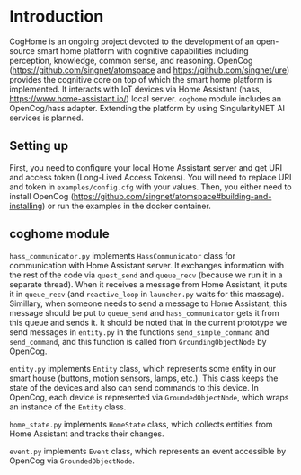 # Introduction

CogHome is an ongoing project devoted to the development of an open-source smart home platform with cognitive capabilities including perception, knowledge, common sense, and reasoning. OpenCog (https://github.com/singnet/atomspace and https://github.com/singnet/ure) provides the cognitive core on top of which the smart home platform is implemented. It interacts with IoT devices via Home Assistant (hass, https://www.home-assistant.io/) local server. `coghome` module includes an OpenCog/hass adapter. Extending the platform by using SingularityNET AI services is planned.

## Setting up
First, you need to configure your local Home Assistant server and get URI and access token (Long-Lived Access Tokens). You will need to replace URI and token in `examples/config.cfg` with your values. Then, you either need to install OpenCog (https://github.com/singnet/atomspace#building-and-installing) or run the examples in the docker container.

## coghome module
`hass_communicator.py` implements `HassCommunicator` class for communication with Home Assistant server. It exchanges information with the rest of the code via `quest_send` and `queue_recv` (because we run it in a separate thread). When it receives a message from Home Assistant, it puts it in `queue_recv` (and `reactive_loop` in `launcher.py` waits for this massage). Simillary, when someone needs to send a message to Home Assistant, this message should be put to `queue_send` and `hass_communicator` gets it from this queue and sends it. It should be noted that in the current prototype we send messages in `entity.py` in the functions `send_simple_command` and `send_command`, and this function is called from `GroundingObjectNode` by OpenCog.

`entity.py` implements `Entity` class, which represents some entity in our smart house (buttons, motion sensors, lamps, etc.). This class keeps the state of the devices and also can send commands to this device. In OpenCog, each device is represented via `GroundedObjectNode`, which wraps an instance of the `Entity` class.

`home_state.py` implements `HomeState` class, which collects entities from Home Assistant and tracks their changes.

`event.py` implements `Event` class, which represents an event accessible by OpenCog via `GroundedObjectNode`.


